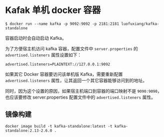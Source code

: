 # Kafak 单机 docker 容器

```
$ docker run --name kafka -p 9092:9092 -p 2181:2181 luofuxiang/kafka-standalone
```

容器启动时会自动启动 Kafka。

为了方便宿主机访问 kafka 容器，配置文件中 `server.properties` 的 `advertised.listeners` 属性设置如下：

```
advertised.listeners=PLAINTEXT://127.0.0.1:9092
```

如果其它 Docker 容器要访问该单机版 Kafka，需要重新配置 `advertised.listeners` 属性，让其返回一个其它容器能够访问到的地址。

同时，因为这个设置的原因，如果宿主机端口到容器的端口映射不是 `9090:9090`，也应该要修改 server.properties 配置文件中的 `advertised.listeners` 属性。

## 镜像构建

```
docker image build -t kafka-standalone:latest -t kafka-standalone:2.13-2.6.0 .
```